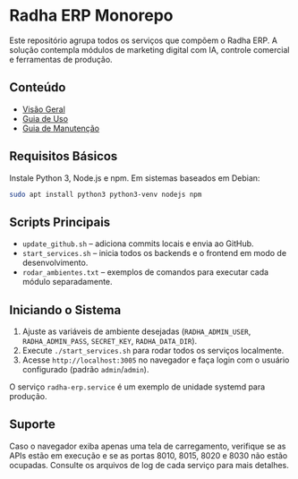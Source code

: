 # Radha ERP Monorepo

Este repositório agrupa todos os serviços que compõem o Radha ERP. A solução contempla módulos de marketing digital com IA, controle comercial e ferramentas de produção.

## Conteúdo
- [Visão Geral](docs/overview.md)
- [Guia de Uso](docs/user-guide.md)
- [Guia de Manutenção](docs/admin-guide.md)

## Requisitos Básicos
Instale Python 3, Node.js e npm. Em sistemas baseados em Debian:
```bash
sudo apt install python3 python3-venv nodejs npm
```

## Scripts Principais
- `update_github.sh` – adiciona commits locais e envia ao GitHub.
- `start_services.sh` – inicia todos os backends e o frontend em modo de desenvolvimento.
- `rodar_ambientes.txt` – exemplos de comandos para executar cada módulo separadamente.

## Iniciando o Sistema
1. Ajuste as variáveis de ambiente desejadas (`RADHA_ADMIN_USER`, `RADHA_ADMIN_PASS`, `SECRET_KEY`, `RADHA_DATA_DIR`).
2. Execute `./start_services.sh` para rodar todos os serviços localmente.
3. Acesse `http://localhost:3005` no navegador e faça login com o usuário configurado (padrão `admin`/`admin`).

O serviço `radha-erp.service` é um exemplo de unidade systemd para produção.

## Suporte
Caso o navegador exiba apenas uma tela de carregamento, verifique se as APIs estão em execução e se as portas 8010, 8015, 8020 e 8030 não estão ocupadas. Consulte os arquivos de log de cada serviço para mais detalhes.

